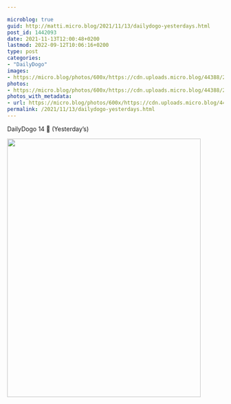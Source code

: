 ```yaml
---

microblog: true
guid: http://matti.micro.blog/2021/11/13/dailydogo-yesterdays.html
post_id: 1442093
date: 2021-11-13T12:00:48+0200
lastmod: 2022-09-12T10:06:16+0200
type: post
categories:
- "DailyDogo"
images:
- https://micro.blog/photos/600x/https://cdn.uploads.micro.blog/44388/2021/ff3e4613f7.jpg
photos:
- https://micro.blog/photos/600x/https://cdn.uploads.micro.blog/44388/2021/ff3e4613f7.jpg
photos_with_metadata:
- url: https://micro.blog/photos/600x/https://cdn.uploads.micro.blog/44388/2021/ff3e4613f7.jpg
permalink: /2021/11/13/dailydogo-yesterdays.html
---
```

DailyDogo 14 🐶 (Yesterday’s)

<img src="/media/uploads/2021/ff3e4613f7.jpg" width="450" height="600" alt="" />
